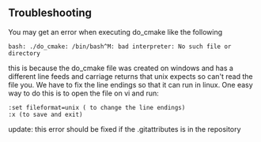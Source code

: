 
Troubleshooting
---------------
You may get an error when executing do_cmake like the following
```
bash: ./do_cmake: /bin/bash^M: bad interpreter: No such file or directory
```
this is because the do_cmake file was created on windows and has a different line feeds and carriage returns that unix expects so can't read the file you. We have to fix the line endings so that it can run in linux. One easy way to do this is to open the file on vi and run:

```
:set fileformat=unix ( to change the line endings)
:x (to save and exit)
```

update: this error should be fixed if the .gitattributes is in the repository